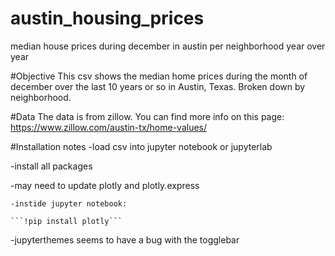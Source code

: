 # austin_housing_prices
median house prices during december in austin per neighborhood year over year

#Objective
This csv shows the median home prices during the month of december over the last 10 years or so in Austin, Texas.
Broken down by neighborhood. 

#Data
The data is from zillow. You can find more info on this page:
https://www.zillow.com/austin-tx/home-values/

#Installation notes
-load csv into jupyter notebook or jupyterlab

-install all packages

  -may need to update plotly and plotly.express
  
    -instide jupyter notebook:
    
    ```!pip install plotly```
    
  -jupyterthemes seems to have a bug with the togglebar


